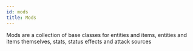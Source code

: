 ```yaml
---
id: mods
title: Mods
---
```


Mods are a collection of base classes for entities and items, entities and items themselves, stats, status effects and attack sources